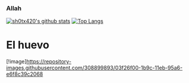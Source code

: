### Allah
[![sh0tx420's github stats](https://github-readme-stats.vercel.app/api?username=sh0tx420&theme=gruvbox&show_icons=true)](https://github.com/anuraghazra/github-readme-stats) [![Top Langs](https://github-readme-stats.vercel.app/api/top-langs/?username=sh0tx420)](https://github.com/anuraghazra/github-readme-stats)

# El huevo
[!image]https://repository-images.githubusercontent.com/308899893/03f26f00-1b9c-11eb-95a6-e6f8c39c2068
